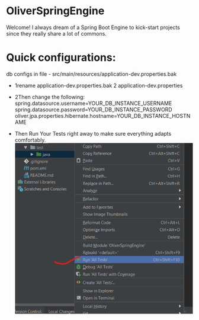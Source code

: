 # OliverSpringEngine

Welcome! I always dream of a Spring Boot Engine to kick-start projects since they really share a lot of commons. 

# Quick configurations: 
db configs in file - src/main/resources/application-dev.properties.bak

* 1rename application-dev.properties.bak 2 application-dev.properties

* 2Then change the following: 
spring.datasource.username=YOUR_DB_INSTANCE_USERNAME
spring.datasource.password=YOUR_DB_INSTANCE_PASSWORD
oliver.jpa.properties.hibernate.hostname=YOUR_DB_INSTANCE_HOSTNAME

* Then Run Your Tests right away to make sure everything adapts comfortably. 
![Run Test](https://github.com/oliverwreath/OpenSourceOliverSpringEngine/blob/master/src/main/resources/static/ReadmePictures/Annotation%202019-04-25%20221012.png?raw=true)
